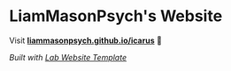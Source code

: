 
# LiamMasonPsych's Website

Visit **[liammasonpsych.github.io/icarus](https://liammasonpsych.github.io/icarus)** 🚀

_Built with [Lab Website Template](https://greene-lab.gitbook.io/lab-website-template-docs)_

